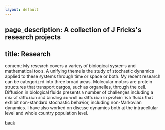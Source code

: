```yaml
---
layout: default
---
```

page_description: A collection of J Fricks's research projects
-
title: Research
-
content: My research covers a variety of biological systems and mathematical tools.  A unifying theme is the study of stochastic dynamics applied to these systems through time or space or both.  My recent research can be categorized into three broad areas.  Molecular motors are protein structures that transport cargos, such as organelles, through the cell.  Diffusion in biological fluids presents a number of challenges including a mix of diffusion and binding as well as diffusion in protein rich fluids that exhibit non-standard stochastic behavior, including non-Markovian dynamics.  I have also worked on disease dynamics both at the intracellular level and whole country population level.<br>

[back](./)